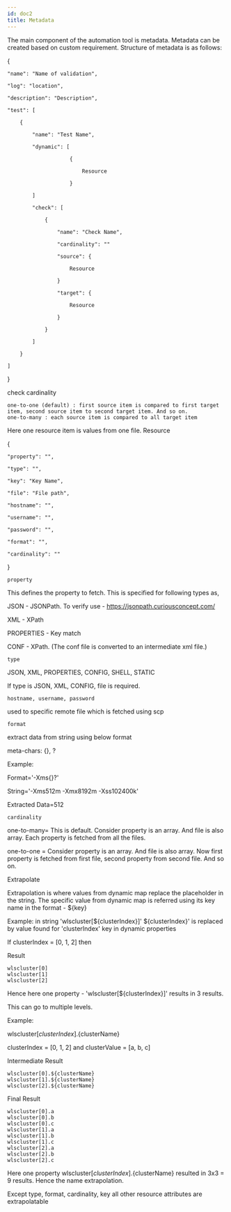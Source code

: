 ```yaml
---
id: doc2
title: Metadata
---
```


The main component of the automation tool is metadata. Metadata can be created based on custom requirement. Structure of metadata is as follows:

{

    "name": "Name of validation",

    "log": "location",

    "description": "Description",

    "test": [

        {

            "name": "Test Name",

            "dynamic": [

                        {

                            Resource

                        }

            ]

            "check": [

                {

                    "name": "Check Name",

                    "cardinality": ""

                    "source": {

                        Resource

                    }

                    "target": {

                        Resource

                    }

                }

            ]

        }

    ]

}

check cardinality

    one-to-one (default) : first source item is compared to first target item, second source item to second target item. And so on.
    one-to-many : each source item is compared to all target item

Here one resource item is values from one file.
Resource

{

    "property": "",

    "type": "",

    "key": "Key Name",

    "file": "File path",

    "hostname": "",

    "username": "",

    "password": "",

    "format": "",

    "cardinality": ""

}

    property 

This defines the property to fetch. This is specified for following types as,

JSON - JSONPath. To verify use - https://jsonpath.curiousconcept.com/

XML - XPath

PROPERTIES - Key match

CONF - XPath. (The conf file is converted to an intermediate xml file.)

    type

JSON, XML, PROPERTIES, CONFIG, SHELL, STATIC

If type is JSON, XML, CONFIG, file is required.

    hostname, username, password

used to specific remote file which is fetched using scp

    format

extract data from string using below format

meta-chars: {}, ?

Example:

Format='-Xms{}?'

String='-Xms512m -Xmx8192m -Xss102400k'

Extracted Data=512

    cardinality 

one-to-many= This is default. Consider property is an array. And file is also array. Each property is fetched from all the files.

one-to-one = Consider property is an array. And file is also array. Now first property is fetched from first file, second property from second file. And so on.

Extrapolate


Extrapolation is where values from dynamic map replace the placeholder in the string. The specific value from dynamic map is referred using its key name in the format - ${key}

Example: in string 'wlscluster[${clusterIndex}]' ${clusterIndex}' is replaced by value found for 'clusterIndex' key in dynamic properties

If clusterIndex = [0, 1, 2] then

Result

    wlscluster[0]
    wlscluster[1]
    wlscluster[2]

Hence here one property - 'wlscluster[${clusterIndex}]' results in 3 results.

This can go to multiple levels.

Example:

wlscluster[${clusterIndex}].${clusterName}

clusterIndex = [0, 1, 2] and clusterValue = [a, b, c]

Intermediate Result

    wlscluster[0].${clusterName}
    wlscluster[1].${clusterName}
    wlscluster[2].${clusterName}

Final Result

    wlscluster[0].a
    wlscluster[0].b
    wlscluster[0].c
    wlscluster[1].a
    wlscluster[1].b
    wlscluster[1].c
    wlscluster[2].a
    wlscluster[2].b
    wlscluster[2].c

Here one property wlscluster[${clusterIndex}].${clusterName}  resulted in 3x3 = 9 results. Hence the name extrapolation.

Except type, format, cardinality, key all other resource attributes are extrapolatable